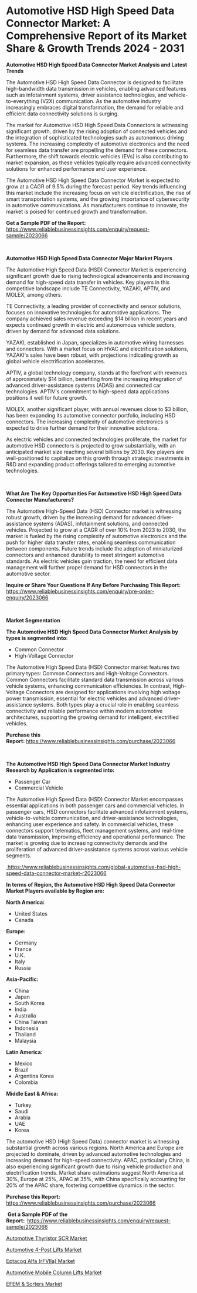 <p><h1>Automotive HSD High Speed Data Connector Market: A Comprehensive Report of its Market Share & Growth Trends 2024 - 2031</h1></p><p><strong>Automotive HSD High Speed Data Connector Market Analysis and Latest Trends</strong></p>
<p><p>The Automotive HSD High Speed Data Connector is designed to facilitate high-bandwidth data transmission in vehicles, enabling advanced features such as infotainment systems, driver assistance technologies, and vehicle-to-everything (V2X) communication. As the automotive industry increasingly embraces digital transformation, the demand for reliable and efficient data connectivity solutions is surging.</p><p>The market for Automotive HSD High Speed Data Connectors is witnessing significant growth, driven by the rising adoption of connected vehicles and the integration of sophisticated technologies such as autonomous driving systems. The increasing complexity of automotive electronics and the need for seamless data transfer are propelling the demand for these connectors. Furthermore, the shift towards electric vehicles (EVs) is also contributing to market expansion, as these vehicles typically require advanced connectivity solutions for enhanced performance and user experience.</p><p>The Automotive HSD High Speed Data Connector Market is expected to grow at a CAGR of 9.5% during the forecast period. Key trends influencing this market include the increasing focus on vehicle electrification, the rise of smart transportation systems, and the growing importance of cybersecurity in automotive communications. As manufacturers continue to innovate, the market is poised for continued growth and transformation.</p></p>
<p><strong>Get a Sample PDF of the Report:&nbsp;</strong> <a href="https://www.reliablebusinessinsights.com/enquiry/request-sample/2023066?utm_campaign=60&utm_medium=2&utm_source=Github&utm_content=ia&utm_term=28102024&utm_id=automotive-hsd-high-speed-data-connector">https://www.reliablebusinessinsights.com/enquiry/request-sample/2023066</a></p>
<p>&nbsp;</p>
<p><strong>Automotive HSD High Speed Data Connector Major Market Players</strong></p>
<p><p>The Automotive High Speed Data (HSD) Connector Market is experiencing significant growth due to rising technological advancements and increasing demand for high-speed data transfer in vehicles. Key players in this competitive landscape include TE Connectivity, YAZAKI, APTIV, and MOLEX, among others.</p><p>TE Connectivity, a leading provider of connectivity and sensor solutions, focuses on innovative technologies for automotive applications. The company achieved sales revenue exceeding $14 billion in recent years and expects continued growth in electric and autonomous vehicle sectors, driven by demand for advanced data solutions.</p><p>YAZAKI, established in Japan, specializes in automotive wiring harnesses and connectors. With a market focus on HVAC and electrification solutions, YAZAKI's sales have been robust, with projections indicating growth as global vehicle electrification accelerates.</p><p>APTIV, a global technology company, stands at the forefront with revenues of approximately $14 billion, benefiting from the increasing integration of advanced driver-assistance systems (ADAS) and connected car technologies. APTIV's commitment to high-speed data applications positions it well for future growth.</p><p>MOLEX, another significant player, with annual revenues close to $3 billion, has been expanding its automotive connector portfolio, including HSD connectors. The increasing complexity of automotive electronics is expected to drive further demand for their innovative solutions.</p><p>As electric vehicles and connected technologies proliferate, the market for automotive HSD connectors is projected to grow substantially, with an anticipated market size reaching several billions by 2030. Key players are well-positioned to capitalize on this growth through strategic investments in R&D and expanding product offerings tailored to emerging automotive technologies.</p></p>
<p>&nbsp;</p>
<p><strong>What Are The Key Opportunities For Automotive HSD High Speed Data Connector Manufacturers?</strong></p>
<p><p>The Automotive High-Speed Data (HSD) Connector market is witnessing robust growth, driven by the increasing demand for advanced driver-assistance systems (ADAS), infotainment solutions, and connected vehicles. Projected to grow at a CAGR of over 10% from 2023 to 2030, the market is fueled by the rising complexity of automotive electronics and the push for higher data transfer rates, enabling seamless communication between components. Future trends include the adoption of miniaturized connectors and enhanced durability to meet stringent automotive standards. As electric vehicles gain traction, the need for efficient data management will further propel demand for HSD connectors in the automotive sector.</p></p>
<p><strong>Inquire or Share Your Questions If Any Before Purchasing This Report:</strong> <a href="https://www.reliablebusinessinsights.com/enquiry/pre-order-enquiry/2023066?utm_campaign=60&utm_medium=2&utm_source=Github&utm_content=ia&utm_term=28102024&utm_id=automotive-hsd-high-speed-data-connector">https://www.reliablebusinessinsights.com/enquiry/pre-order-enquiry/2023066</a></p>
<p>&nbsp;</p>
<p><strong>Market Segmentation</strong></p>
<p><strong>The Automotive HSD High Speed Data Connector Market Analysis by types is segmented into:</strong></p>
<p><ul><li>Common Connector</li><li>High-Voltage Connector</li></ul></p>
<p><p>The Automotive High Speed Data (HSD) Connector market features two primary types: Common Connectors and High-Voltage Connectors. Common Connectors facilitate standard data transmission across various vehicle systems, enhancing communication efficiencies. In contrast, High-Voltage Connectors are designed for applications involving high voltage power transmission, essential for electric vehicles and advanced driver-assistance systems. Both types play a crucial role in enabling seamless connectivity and reliable performance within modern automotive architectures, supporting the growing demand for intelligent, electrified vehicles.</p></p>
<p><strong>Purchase this Report:&nbsp;</strong><a href="https://www.reliablebusinessinsights.com/purchase/2023066?utm_campaign=60&utm_medium=2&utm_source=Github&utm_content=ia&utm_term=28102024&utm_id=automotive-hsd-high-speed-data-connector">https://www.reliablebusinessinsights.com/purchase/2023066</a></p>
<p>&nbsp;</p>
<p><strong>The Automotive HSD High Speed Data Connector Market Industry Research by Application is segmented into:</strong></p>
<p><ul><li>Passenger Car</li><li>Commercial Vehicle</li></ul></p>
<p><p>The Automotive High Speed Data (HSD) Connector Market encompasses essential applications in both passenger cars and commercial vehicles. In passenger cars, HSD connectors facilitate advanced infotainment systems, vehicle-to-vehicle communication, and driver-assistance technologies, enhancing user experience and safety. In commercial vehicles, these connectors support telematics, fleet management systems, and real-time data transmission, improving efficiency and operational performance. The market is growing due to increasing connectivity demands and the proliferation of advanced driver-assistance systems across various vehicle segments.</p></p>
<p><a href="https://www.reliablebusinessinsights.com/global-automotive-hsd-high-speed-data-connector-market-r2023066?utm_campaign=60&utm_medium=2&utm_source=Github&utm_content=ia&utm_term=28102024&utm_id=automotive-hsd-high-speed-data-connector">&nbsp;https://www.reliablebusinessinsights.com/global-automotive-hsd-high-speed-data-connector-market-r2023066</a></p>
<p><strong>In terms of Region, the Automotive HSD High Speed Data Connector Market Players available by Region are:</strong></p>
<p>
    <p> <strong> North America: </strong>
        <ul>
            <li>United States</li>
            <li>Canada</li>
        </ul>
        </p> 
    <p> <strong> Europe: </strong>
        <ul>
            <li>Germany</li>
            <li>France</li>
            <li>U.K.</li>
            <li>Italy</li>
            <li>Russia</li>
        </ul>
        </p> 
    <p> <strong> Asia-Pacific: </strong>
        <ul>
            <li>China</li>
            <li>Japan</li>
            <li>South Korea</li>
            <li>India</li>
            <li>Australia</li>
            <li>China Taiwan</li>
            <li>Indonesia</li>
            <li>Thailand</li>
            <li>Malaysia</li>
        </ul>
        </p> 
    <p> <strong> Latin America: </strong>
        <ul>
            <li>Mexico</li>
            <li>Brazil</li>
            <li>Argentina Korea</li>
            <li>Colombia</li>
        </ul>
        </p> 
    <p> <strong> Middle East & Africa: </strong>
        <ul>
            <li>Turkey</li>
            <li>Saudi</li>
            <li>Arabia</li>
            <li>UAE</li>
            <li>Korea</li>
        </ul>
    </p>
    </p>
<p><p>The automotive HSD (High Speed Data) connector market is witnessing substantial growth across various regions. North America and Europe are projected to dominate, driven by advanced automotive technologies and increasing demand for high-speed connectivity. APAC, particularly China, is also experiencing significant growth due to rising vehicle production and electrification trends. Market share estimations suggest North America at 30%, Europe at 25%, APAC at 35%, with China specifically accounting for 20% of the APAC share, fostering competitive dynamics in the sector.</p></p>
<p><strong>Purchase this Report: </strong><a href="https://www.reliablebusinessinsights.com/purchase/2023066?utm_campaign=60&utm_medium=2&utm_source=Github&utm_content=ia&utm_term=28102024&utm_id=automotive-hsd-high-speed-data-connector">https://www.reliablebusinessinsights.com/purchase/2023066</a></p>
<p>&nbsp;<strong>Get a Sample PDF of the Report:&nbsp;&nbsp;</strong><a href="https://www.reliablebusinessinsights.com/enquiry/request-sample/2023066?utm_campaign=60&utm_medium=2&utm_source=Github&utm_content=ia&utm_term=28102024&utm_id=automotive-hsd-high-speed-data-connector">https://www.reliablebusinessinsights.com/enquiry/request-sample/2023066</a></p>
<p><strong></strong></p>
<p><p><a href="https://github.com/arnaudyclavinec/Market-Research-Report-List-1/blob/main/automotive-thyristor-scr-market.md?utm_campaign=60&utm_medium=2&utm_source=Github&utm_content=ia&utm_term=28102024&utm_id=automotive-hsd-high-speed-data-connector">Automotive Thyristor SCR Market</a></p><p><a href="https://issuu.com/reportprime-2/docs/automotive-4-post-lifts-market-size_e3f47d804cee7d?utm_campaign=60&utm_medium=2&utm_source=Github&utm_content=ia&utm_term=28102024&utm_id=automotive-hsd-high-speed-data-connector">Automotive 4-Post Lifts Market</a></p><p><a href="https://www.linkedin.com/pulse/eptacog-alfa-rfviia-market-refracting-trends-consumer-r9iue?utm_campaign=60&utm_medium=2&utm_source=Github&utm_content=ia&utm_term=28102024&utm_id=automotive-hsd-high-speed-data-connector">Eptacog Alfa (rFVIIa) Market</a></p><p><a href="https://issuu.com/reportprime-2/docs/automotive-mobile-column-lifts-mark_6b30d6f6cdf3b5?utm_campaign=60&utm_medium=2&utm_source=Github&utm_content=ia&utm_term=28102024&utm_id=automotive-hsd-high-speed-data-connector">Automotive Mobile Column Lifts Market</a></p><p><a href="https://www.linkedin.com/pulse/efem-sorters-market-evolution-global-trends-regional-dynamics-4fcfe?utm_campaign=60&utm_medium=2&utm_source=Github&utm_content=ia&utm_term=28102024&utm_id=automotive-hsd-high-speed-data-connector">EFEM & Sorters Market</a></p></p>